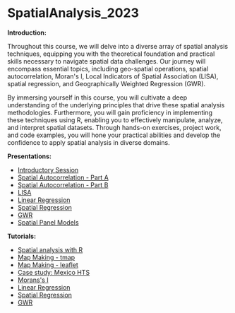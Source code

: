 # SpatialAnalysis_2023

**Introduction:**

Throughout this course, we will delve into a diverse array of spatial analysis techniques, equipping you with the theoretical foundation and practical skills necessary to navigate spatial data challenges. Our journey will encompass essential topics, including geo-spatial operations, spatial autocorrelation, Moran's I, Local Indicators of Spatial Association (LISA), spatial regression, and Geographically Weighted Regression (GWR).

By immersing yourself in this course, you will cultivate a deep understanding of the underlying principles that drive these spatial analysis methodologies. Furthermore, you will gain proficiency in implementing these techniques using R, enabling you to effectively manipulate, analyze, and interpret spatial datasets. Through hands-on exercises, project work, and code examples, you will hone your practical abilities and develop the confidence to apply spatial analysis in diverse domains.

**Presentations:**

- [Introductory Session](https://github.com/orlando-sabogal/SpatialAnalysis_2023/blob/gh-pages/Presentations/00_Introduction.pdf)
- [Spatial Autocorrelation - Part A](https://github.com/orlando-sabogal/SpatialAnalysis_2023/blob/gh-pages/Presentations/01_SpatialAutocorrelation_Part_A.pdf)
- [Spatial Autocorrelation - Part B](https://github.com/orlando-sabogal/SpatialAnalysis_2023/blob/gh-pages/Presentations/01_SpatialAutocorrelation_Part_B.pdf)
- [LISA](https://github.com/orlando-sabogal/SpatialAnalysis_2023/blob/gh-pages/Presentations/02_LISA.pdf)
- [Linear Regression](https://github.com/orlando-sabogal/SpatialAnalysis_2023/blob/gh-pages/Presentations/03_LinearRegression.pdf)
- [Spatial Regression](https://github.com/orlando-sabogal/SpatialAnalysis_2023/blob/gh-pages/Presentations/04_SpatialRegression.pdf)
- [GWR](https://github.com/orlando-sabogal/SpatialAnalysis_2023/blob/gh-pages/Presentations/05_GWR.pdf)
- [Spatial Panel Models](https://github.com/orlando-sabogal/SpatialAnalysis_2023/blob/gh-pages/Presentations/06_SpatialPaneModels.pdf)


**Tutorials:**

- [Spatial analysis with R](https://orlando-sabogal.github.io/SpatialAnalysis_2023/Tutorials/02_R_Spatial/SpatialAnalysWithR.nb.html)
- [Map Making - tmap](https://orlando-sabogal.github.io/SpatialAnalysis_2023/Tutorials/03_MapMaking/Tutorial_tmaps.nb.html)
- [Map Making - leaflet](https://orlando-sabogal.github.io/SpatialAnalysis_2023/Tutorials/03_MapMaking/Tutorial_leaflet.nb.html)
- [Case study: Mexico HTS](https://orlando-sabogal.github.io/SpatialAnalysis_2023/Tutorials/04_MexicoCity_HTS/Data%20Wrangling.nb.html)
- [Morans's I](https://orlando-sabogal.github.io/SpatialAnalysis_2023/Tutorials/05_MoransI/MoransI.nb.html)
- [Linear Regression]()
- [Spatial Regression](https://orlando-sabogal.github.io/SpatialAnalysis_2023/Tutorials/07_SpatialRegression/SpatialRegression.nb.html)
- [GWR](https://orlando-sabogal.github.io/SpatialAnalysis_2023/Tutorials/08_GWR/GWR.nb.html)
